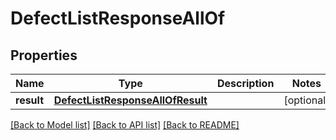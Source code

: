 # DefectListResponseAllOf


## Properties
Name | Type | Description | Notes
------------ | ------------- | ------------- | -------------
**result** | [**DefectListResponseAllOfResult**](DefectListResponseAllOfResult.md) |  | [optional] 

[[Back to Model list]](../README.md#documentation-for-models) [[Back to API list]](../README.md#documentation-for-api-endpoints) [[Back to README]](../README.md)


